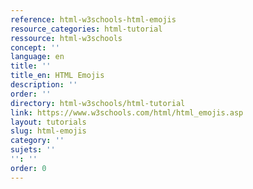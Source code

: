 ```yaml
---
reference: html-w3schools-html-emojis
resource_categories: html-tutorial
ressource: html-w3schools
concept: ''
language: en
title: ''
title_en: HTML Emojis
description: ''
order: ''
directory: html-w3schools/html-tutorial
link: https://www.w3schools.com/html/html_emojis.asp
layout: tutorials
slug: html-emojis
category: ''
sujets: ''
'': ''
order: 0
---
```

